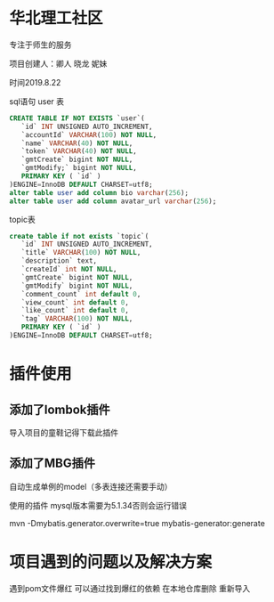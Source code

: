# 华北理工社区
专注于师生的服务

项目创建人：卿人 晓龙 妮妹

时间2019.8.22

sql语句
user 表
```sql
CREATE TABLE IF NOT EXISTS `user`(
   `id` INT UNSIGNED AUTO_INCREMENT,
   `accountId` VARCHAR(100) NOT NULL,
   `name` VARCHAR(40) NOT NULL,
   `token` VARCHAR(40) NOT NULL,
   `gmtCreate` bigint NOT NULL,
   `gmtModify;` bigint NOT NULL,
   PRIMARY KEY ( `id` )
)ENGINE=InnoDB DEFAULT CHARSET=utf8;
alter table user add column bio varchar(256);
alter table user add column avatar_url varchar(256);

````
topic表
```sql
create table if not exists `topic`(
   `id` INT UNSIGNED AUTO_INCREMENT,
   `title` VARCHAR(100) NOT NULL,
   `description` text,
   `createId` int NOT NULL,
   `gmtCreate` bigint NOT NULL,
   `gmtModify` bigint NOT NULL,
   `comment_count` int default 0,
   `view_count` int default 0,
   `like_count` int default 0,
   `tag` VARCHAR(100) NOT NULL,
   PRIMARY KEY ( `id` )
)ENGINE=InnoDB DEFAULT CHARSET=utf8;
```

# 插件使用
## 添加了lombok插件

导入项目的童鞋记得下载此插件

## 添加了MBG插件 

自动生成单例的model（多表连接还需要手动）

使用的插件 mysql版本需要为5.1.34否则会运行错误

mvn -Dmybatis.generator.overwrite=true mybatis-generator:generate

# 项目遇到的问题以及解决方案

遇到pom文件爆红 可以通过找到爆红的依赖 在本地仓库删除 重新导入